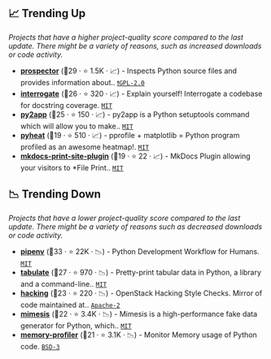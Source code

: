## 📈 Trending Up

_Projects that have a higher project-quality score compared to the last update. There might be a variety of reasons, such as increased downloads or code activity._

- <b><a href="https://github.com/PyCQA/prospector">prospector</a></b> (🥇29 ·  ⭐ 1.5K · 📈) - Inspects Python source files and provides information about.. <code><a href="http://bit.ly/2KucAZR">❗️GPL-2.0</a></code>
- <b><a href="https://github.com/econchick/interrogate">interrogate</a></b> (🥈26 ·  ⭐ 320 · 📈) - Explain yourself! Interrogate a codebase for docstring coverage. <code><a href="http://bit.ly/34MBwT8">MIT</a></code>
- <b><a href="https://github.com/ronaldoussoren/py2app">py2app</a></b> (🥈25 ·  ⭐ 150 · 📈) - py2app is a Python setuptools command which will allow you to make.. <code><a href="http://bit.ly/34MBwT8">MIT</a></code>
- <b><a href="https://github.com/csurfer/pyheat">pyheat</a></b> (🥉19 ·  ⭐ 510 · 📈) - pprofile + matplotlib = Python program profiled as an awesome heatmap!. <code><a href="http://bit.ly/34MBwT8">MIT</a></code>
- <b><a href="https://github.com/timvink/mkdocs-print-site-plugin">mkdocs-print-site-plugin</a></b> (🥉19 ·  ⭐ 22 · 📈) - MkDocs Plugin allowing your visitors to *File Print.. <code><a href="http://bit.ly/34MBwT8">MIT</a></code> <code><img src="https://squidfunk.github.io/mkdocs-material/assets/favicon.png" style="display:inline;" width="13" height="13"></code>

## 📉 Trending Down

_Projects that have a lower project-quality score compared to the last update. There might be a variety of reasons such as decreased downloads or code activity._

- <b><a href="https://github.com/pypa/pipenv">pipenv</a></b> (🥇33 ·  ⭐ 22K · 📉) - Python Development Workflow for Humans. <code><a href="http://bit.ly/34MBwT8">MIT</a></code>
- <b><a href="https://github.com/astanin/python-tabulate">tabulate</a></b> (🥈27 ·  ⭐ 970 · 📉) - Pretty-print tabular data in Python, a library and a command-line.. <code><a href="http://bit.ly/34MBwT8">MIT</a></code>
- <b><a href="https://github.com/openstack/hacking">hacking</a></b> (🥉23 ·  ⭐ 220 · 📉) - OpenStack Hacking Style Checks. Mirror of code maintained at.. <code><a href="http://bit.ly/3nYMfla">Apache-2</a></code> <code><img src="https://cdn.iconscout.com/icon/free/png-256/8-eight-digital-number-numerical-numbers-36025.png" style="display:inline;" width="13" height="13"></code>
- <b><a href="https://github.com/lk-geimfari/mimesis">mimesis</a></b> (🥉22 ·  ⭐ 3.4K · 📉) - Mimesis is a high-performance fake data generator for Python, which.. <code><a href="http://bit.ly/34MBwT8">MIT</a></code>
- <b><a href="https://github.com/pythonprofilers/memory_profiler">memory-profiler</a></b> (🥉21 ·  ⭐ 3.1K · 📉) - Monitor Memory usage of Python code. <code><a href="http://bit.ly/3aKzpTv">BSD-3</a></code>

